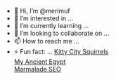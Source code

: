 - 👋 Hi, I’m @merimuf
- 👀 I’m interested in ...
- 🌱 I’m currently learning ...
- 💞️ I’m looking to collaborate on ...
- 📫 How to reach me ...
- ⚡ Fun fact: ...  [Kitty City Squirrels](https://kittycitysquirrels.com)  
[My Ancient Egypt](https://myancientegypt.com)  
[Marmalade SEO](https://marmaladeseo.com)

<!---
merimuf/merimuf is a ✨ special ✨ repository because its `README.md` (this file) appears on your GitHub profile.
You can click the Preview link to take a look at your changes.
--->
